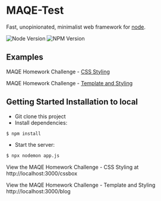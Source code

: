 # MAQE-Test
Fast, unopinionated, minimalist web framework for [node](http://nodejs.org).

![Node Version](https://img.shields.io/static/v1?label=node&message=v16.0.0&color=green)
![NPM Version](https://shields.io/badge/npm-v7.24.1-blue)

## Examples
MAQE Homework Challenge - [CSS Styling](https://warithar-wk.github.io/MAQE-Test/resources/view/homework-css.html)

MAQE Homework Challenge - [Template and Styling](https://warithar-wk.github.io/MAQE-Test/resources/view/homework-blog.html)

## Getting Started Installation to local

* Git clone this project
* Install dependencies:

```bash
$ npm install
```

* Start the server:

```bash
$ npx nodemon app.js
```

  View the MAQE Homework Challenge - CSS Styling at http://localhost:3000/cssbox
  
  View the MAQE Homework Challenge - Template and Styling http://localhost:3000/blog
